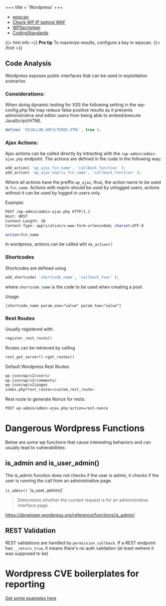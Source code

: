 +++
title = 'Wordpress'
+++

- [wpscan](https://github.com/wpscanteam/wpscan)
- [Check WP IP behind WAF](https://blog.nem.ec/2020/01/22/discover-cloudflare-wordpress-ip)
- [WPSechelper](https://github.com/felipecaon/wpsechelper/)
- [CodingStandards](https://github.com/WordPress/WordPress-Coding-Standards)

{{< hint info >}} **Pro tip**
To maximize results, configure a key in wpscan. {{< /hint >}}

## Code Analysis

Wordpress exposes public interfaces that can be used in exploitation scenarios

### Considerations:

When doing dynamic testing for XSS the following setting in the wp-config.php file may reduce false positive results as it prevents administrative and editor users from being able to embed/execute JavaScript/HTML

```php
define( 'DISALLOW_UNFILTERED_HTML', true );
```

### Ajax Actions:

Ajax actions can be called directly by intracting with the `/wp-admin/admin-ajax.php` endpoint. The actions are defined in the code in the following way:

```php
add_action( 'wp_ajax_fcn_name', 'callback_function' );
add_action( 'wp_ajax_nopriv_fcn_name', 'callback_function' );
```

Where all actions have the preffix `wp_ajax`, thus, the action name to be used is `fcn_name`.
Actions with nopriv should be used by unlogged users, actions without it can be used by logged in users only.

Example:

```bash
POST /wp-admin/admin-ajax.php HTTP/1.1
Host: HOST
Content-Length: 38
Content-Type: application/x-www-form-urlencoded; charset=UTF-8

action=fcn_name
```

In wordpress, actions can be called wth `do_action()`

### Shortcodes

Shortcodes are defined using 

```php
add_shortcode( 'shortcode_name', 'callback_func' );
```

where `shortcode_name` is the code to be used when creating a post.

Usage:

```
[shortcode_name param_one="value" param_two="value"]
```

### Rest Routes

Usually registered with: 

```php
register_rest_route()
```

Routes can be retrieved by calling 

```php
rest_get_server()->get_routes()
````

Default Wordpress Rest Routes

```bash
wp-json/wp/v2/users/
wp-json/wp/v2/comments/
wp-json/wp/v2/pages
index.php?rest_route=<custom_rest_route>
```

Rest route to generate Nonce for rests:

```bash
POST wp-admin/admin-ajax.php?action=rest-nonce
```

# Dangerous Wordpress Functions

Below are some wp functions that cause interesting behaviors and can usually lead to vulnerabilities:

## is_admin and is_user_admin()

The is_admin function does not checks if the user is admin, it checks if the user is running the call from an administrative page.

`is_admin()`
`is_user_admin()´

> Determines whether the current request is for an administrative interface page.

https://developer.wordpress.org/reference/functions/is_admin/

## REST Validation

REST validations are handled by `permission_callback`. If a REST endpoint has `__return_true`, it means there's no auth validation (at least wehere it was supposed to be)

# Wordpress CVE	boilerplates for reporting

[Get some examples here](https://caon.io/exploitation/cms/wordpress-cve-boilerplates/)
